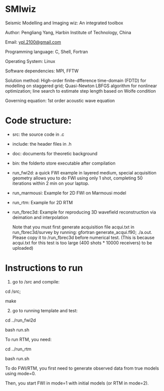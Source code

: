 # SMIwiz
Seismic Modelling and Imaging wiz: An integrated toolbox

Author: Pengliang Yang, Harbin Institute of Technology, China

Email: ypl.2100@gmail.com

Programming language: C, Shell, Fortran

Operating System: Linux

Software dependencies: MPI, FFTW

Solution method: High-order finite-dfference time-domain (FDTD) for modelling
on staggered grid; Quasi-Newton LBFGS algorithm for nonlinear optimization;
line search to estimate step length based on Wolfe condition

Governing equation: 1st order acoustic wave equation

Code structure:
===============

* src: the source code in .c 

* include: the header files in .h

* doc: documents for theoretic background

* bin: the folderto store executable after compilation

* run_fwi2d: a quick FWI example in layered medium, special acquisition geometry allows you to do FWI using only 1 shot, completing 50 iterations within 2 min on your laptop.

* run_marmousi: Example for 2D FWI on Marmousi model

* run_rtm: Example for 2D RTM

* run_fbrec3d: Example for reproducing 3D wavefield reconstruction via deimation and interpolation

  Note that you must first generate acquisition file acqui.txt in run_fbrec3d/survey by running: 
  gfortran generate_acqui.f90; ./a.out. 
  Please copy it to /run_fbrec3d before numerical test. (This is because acqui.txt for this test is too large (400 shots * 10000 receivers) to be uploaded)

Instructions to run
===================

1. go to /src and compile:

cd /src;

make
	
2. go to running template and test:

cd ../run_fwi2d

bash run.sh

To run RTM, you need:

cd ../run_rtm

bash run.sh


To do FWI/RTM, you first need to generate observed data from true models using mode=0.

Then, you start FWI in mode=1 with initial models (or RTM in mode=2).

	
